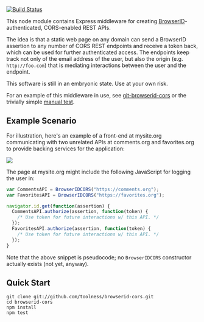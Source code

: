[![Build Status](https://secure.travis-ci.org/toolness/browserid-cors.png?branch=master)](http://travis-ci.org/toolness/browserid-cors)

This node module contains Express middleware for creating 
[BrowserID][]-authenticated, CORS-enabled REST APIs.

The idea is that a static web page on any domain can send a BrowserID
assertion to any number of CORS REST endpoints and receive a token back,
which can be used for further authenticated access. The endpoints keep
track not only of the email address of the user, but also the origin
(e.g. `http://foo.com`) that is mediating interactions between the user
and the endpoint.

This software is still in an embryonic state. Use at your own risk.

For an example of this middleware in use, see [git-browserid-cors][] or
the trivially simple [manual test][].

## Example Scenario

For illustration, here's an example of a front-end at mysite.org
communicating with two unrelated APIs at comments.org and
favorites.org to provide backing services for the application:

<img src="http://u.toolness.org/eawjr">

The page at mysite.org might include the following JavaScript for 
logging the user in:

```javascript
var CommentsAPI = BrowserIDCORS("https://comments.org");
var FavoritesAPI = BrowserIDCORS("https://favorites.org");

navigator.id.get(function(assertion) {
  CommentsAPI.authorize(assertion, function(token) {
    /* Use token for future interactions w/ this API. */
  });
  FavoritesAPI.authorize(assertion, function(token) {
    /* Use token for future interactions w/ this API. */
  });
}
```

Note that the above snippet is pseudocode; no `BrowserIDCORS` constructor
actually exists (not yet, anyway).

## Quick Start

    git clone git://github.com/toolness/browserid-cors.git
    cd browserid-cors
    npm install
    npm test

  [git-browserid-cors]: https://github.com/toolness/git-browserid-cors
  [manual test]: https://github.com/toolness/browserid-cors/tree/master/test/manual
  [BrowserID]: http://browserid.org

